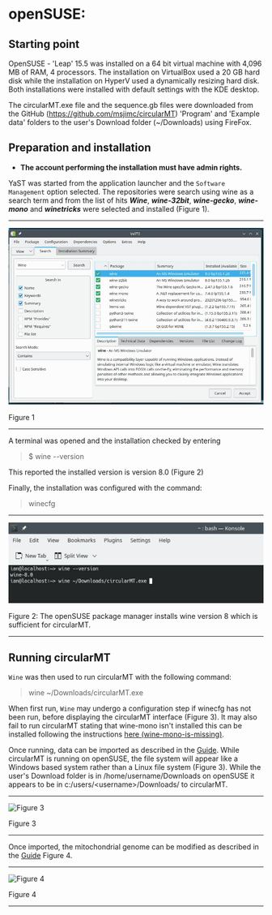 # openSUSE:

## Starting point

OpenSUSE - 'Leap' 15.5 was installed on a 64 bit virtual machine with 4,096 MB of RAM, 4 processors. The installation on VirtualBox used a 20 GB hard disk while the installation on HyperV used a dynamically resizing hard disk. Both installations were installed with default settings with the KDE desktop.

The circularMT.exe file and the sequence.gb files were downloaded from the GitHub (https://github.com/msjimc/circularMT) 'Program' and 'Example data' folders to the user's Download folder (~/Downloads) using FireFox.

## Preparation and installation

* **The account performing the installation must have admin rights.**

YaST was started from the application launcher and the ```Software Management``` option selected. The repositories were search using wine as a search term and from the list of hits ***Wine***, ***wine-32bit***, ***wine-gecko***, ***wine-mono*** and ***winetricks*** were selected and installed (Figure 1). 

<hr />

![Figure 1](images/openSUSE_figure1.jpg)

Figure 1

<hr />

A terminal was opened and the installation checked by entering 

>$  wine --version 

This reported the installed version is version 8.0 (Figure 2)

Finally, the installation was configured with the command:

> winecfg

<hr />

![Figure 2](images/openSUSE_figure2.jpg)

Figure 2: The openSUSE package manager installs wine version 8 which is sufficient for circularMT.

<hr />

## Running circularMT

```Wine``` was then used to run circularMT with the following command:

> wine ~/Downloads/circularMT.exe

When first run, ```Wine``` may undergo a configuration step if winecfg has not been run, before displaying the circularMT interface (Figure 3). It may also fail to run circularMT stating that wine-mono isn't installed this can be installed following the instructions [here (wine-mono-is-missing)](READMe.md#wine-mono-is-missing).

Once running, data can be imported as described in the [Guide](https://github.com/msjimc/circularMT/tree/master/Guide/README.md). While circularMT is running on openSUSE, the file system will appear like a Windows based system rather than a Linux file system (Figure 3). While the user's Download folder is in /home/username/Downloads on openSUSE it appears to be in c:/users/\<username>/Downloads/ to circularMT.

<hr />

![Figure 3](images/openSUSE_figure3.jpg)

Figure 3

<hr />

Once imported, the mitochondrial genome can be modified as described in the [Guide](https://github.com/msjimc/circularMT/tree/master/Guide/README.md) Figure 4.

<hr />

![Figure 4](images/openSUSE_15.5_Leap-KDE.jpg)

Figure 4

<hr />

